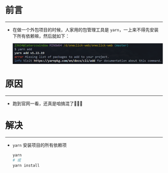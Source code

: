 # 前言

---

- 在做一个外包项目的时候，人家用的包管理工具是 `yarn`，一上来不得先安装下所有依赖嘛，然后就如下：

  <img src="../../../前端路漫漫/坑坑洼洼不少/yarn/assets/image-20230218003520528.png" alt="image-20230218003520528" style="zoom:80%;" />





# 原因

---

- 跑到官网一看，还真是咱搞混了🤣🤣🤣





# 解决

---

- `yarn` 安装项目的所有依赖项

  ```bash
  yarn
  # 或
  yarn install
  ```

  
